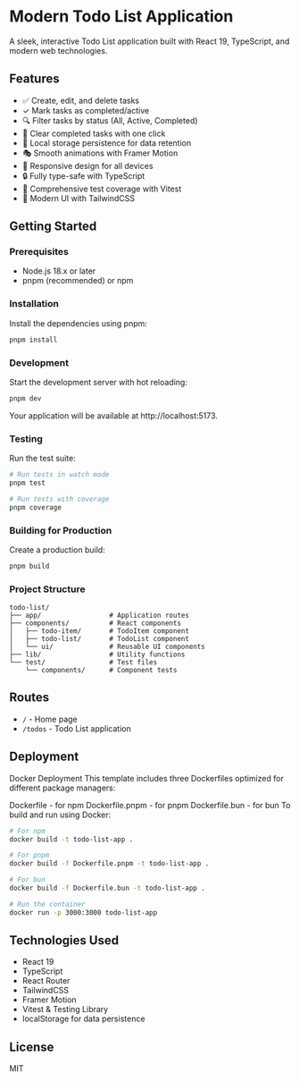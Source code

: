 # Modern Todo List Application

A sleek, interactive Todo List application built with React 19, TypeScript, and modern web technologies.

## Features

- ✅ Create, edit, and delete tasks
- ✓ Mark tasks as completed/active
- 🔍 Filter tasks by status (All, Active, Completed)
- 🧹 Clear completed tasks with one click
- 💾 Local storage persistence for data retention
- 🎭 Smooth animations with Framer Motion
- 📱 Responsive design for all devices
- 🔒 Fully type-safe with TypeScript
- 🧪 Comprehensive test coverage with Vitest
- 🎨 Modern UI with TailwindCSS

## Getting Started

### Prerequisites

- Node.js 18.x or later
- pnpm (recommended) or npm

### Installation

Install the dependencies using pnpm:

```bash
pnpm install
```

### Development
Start the development server with hot reloading:
```bash
pnpm dev
```

Your application will be available at http://localhost:5173.

### Testing
Run the test suite:
```bash
# Run tests in watch mode
pnpm test

# Run tests with coverage
pnpm coverage
```

### Building for Production
Create a production build:
```bash
pnpm build
```

### Project Structure
```
todo-list/
├── app/                 # Application routes
├── components/          # React components
│   ├── todo-item/       # TodoItem component
│   ├── todo-list/       # TodoList component
│   └── ui/              # Reusable UI components
├── lib/                 # Utility functions
└── test/                # Test files
    └── components/      # Component tests
```

## Routes
- ```/``` - Home page
- ```/todos``` - Todo List application

## Deployment
Docker Deployment
This template includes three Dockerfiles optimized for different package managers:

Dockerfile - for npm
Dockerfile.pnpm - for pnpm
Dockerfile.bun - for bun
To build and run using Docker:
```bash
# For npm
docker build -t todo-list-app .

# For pnpm
docker build -f Dockerfile.pnpm -t todo-list-app .

# For bun
docker build -f Dockerfile.bun -t todo-list-app .

# Run the container
docker run -p 3000:3000 todo-list-app
```

## Technologies Used
- React 19
- TypeScript
- React Router
- TailwindCSS
- Framer Motion
- Vitest & Testing Library
- localStorage for data persistence

## License
MIT